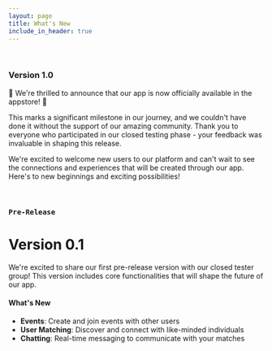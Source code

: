 ```yaml
---
layout: page
title: What's New
include_in_header: true
---
```


<br>

### **Version 1.0**
🎉 We're thrilled to announce that our app is now officially available in the appstore! 🎉

This marks a significant milestone in our journey, and we couldn't have done it without the support of our amazing community. Thank you to everyone who participated in our closed testing phase - your feedback was invaluable in shaping this release.

We're excited to welcome new users to our platform and can't wait to see the connections and experiences that will be created through our app. Here's to new beginnings and exciting possibilities!

<br>

### `Pre-Release`
# **Version 0.1**
We're excited to share our first pre-release version with our closed tester group! This version includes core functionalities that will shape the future of our app.

#### What's New
- **Events**: Create and join events with other users
- **User Matching**: Discover and connect with like-minded individuals
- **Chatting**: Real-time messaging to communicate with your matches

<br>